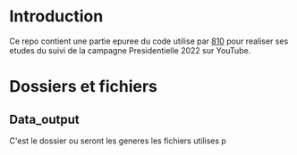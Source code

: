 # Introduction 
Ce repo contient une partie epuree du code utilise par [810](https://810.fr) pour realiser ses etudes du suivi de la campagne Presidentielle 2022 sur YouTube.



# Dossiers et fichiers
## Data_output
C'est le dossier ou seront les generes les fichiers utilises p
